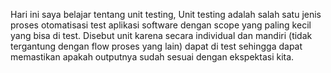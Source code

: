 Hari ini saya belajar tentang unit testing, Unit testing adalah salah satu jenis proses otomatisasi test aplikasi software dengan scope yang paling kecil yang bisa di test. Disebut unit karena secara individual dan mandiri (tidak tergantung dengan flow proses yang lain) dapat di test sehingga dapat memastikan apakah outputnya sudah sesuai dengan ekspektasi kita.